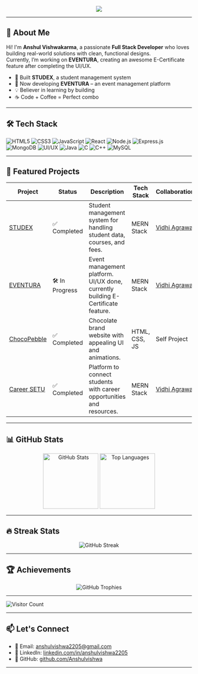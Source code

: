 <!-- Profile Typing Animation -->
<p align="center">
  <img src="https://readme-typing-svg.herokuapp.com?size=30&color=36BCF7&center=true&vCenter=true&width=800&lines=Hey+There!+I'm+Anshul+Vishwakarma;Full+Stack+Developer;MERN+Stack+Enthusiast;Tech+Explorer;Always+Learning+New+Things" />
</p>

---

<!-- Introduction -->
## 👋 About Me
Hi! I'm **Anshul Vishwakarma**, a passionate **Full Stack Developer** who loves building real-world solutions with clean, functional designs.  
Currently, I’m working on **EVENTURA**, creating an awesome E-Certificate feature after completing the UI/UX.  

- 🚀 Built **STUDEX**, a student management system  
- 🎯 Now developing **EVENTURA** – an event management platform  
- 💡 Believer in learning by building  
- ☕ Code + Coffee = Perfect combo  

---

<!-- Badges -->
## 🛠 Tech Stack
![HTML5](https://img.shields.io/badge/HTML5-E34F26?style=for-the-badge&logo=html5&logoColor=white)
![CSS3](https://img.shields.io/badge/CSS3-1572B6?style=for-the-badge&logo=css3&logoColor=white)
![JavaScript](https://img.shields.io/badge/JavaScript-F7DF1E?style=for-the-badge&logo=javascript&logoColor=black)
![React](https://img.shields.io/badge/React-20232A?style=for-the-badge&logo=react&logoColor=61DAFB)
![Node.js](https://img.shields.io/badge/Node.js-43853D?style=for-the-badge&logo=node.js&logoColor=white)
![Express.js](https://img.shields.io/badge/Express.js-404D59?style=for-the-badge)
![MongoDB](https://img.shields.io/badge/MongoDB-4EA94B?style=for-the-badge&logo=mongodb&logoColor=white)
![UI/UX](https://img.shields.io/badge/UI%2FUX-FF4088?style=for-the-badge&logo=figma&logoColor=white)
![Java](https://img.shields.io/badge/Java-007396?style=for-the-badge&logo=java&logoColor=white)
![C](https://img.shields.io/badge/C-00599C?style=for-the-badge&logo=c&logoColor=white)
![C++](https://img.shields.io/badge/C++-00599C?style=for-the-badge&logo=c%2B%2B&logoColor=white)
![MySQL](https://img.shields.io/badge/MySQL-4479A1?style=for-the-badge&logo=mysql&logoColor=white)

---

<!-- Projects -->
## 🚀 Featured Projects
| Project | Status | Description | Tech Stack | Collaboration |
|---------|--------|-------------|------------|---------------|
| [STUDEX](https://github.com/Anshulvishwa/STUDEX) | ✅ Completed | Student management system for handling student data, courses, and fees. | MERN Stack | [Vidhi Agrawal](https://github.com/VidhiAgrawa) |
| [EVENTURA](https://github.com/Anshulvishwa/EVENTURA) | 🛠 In Progress | Event management platform. UI/UX done, currently building E-Certificate feature. | MERN Stack | [Vidhi Agrawal](https://github.com/VidhiAgrawa) |
| [ChocoPebble](https://github.com/Anshulvishwa/ChocoPebble) | ✅ Completed | Chocolate brand website with appealing UI and animations. | HTML, CSS, JS | Self Project |
| [Career SETU](https://github.com/Anshulvishwa/Career-SETU) | ✅ Completed | Platform to connect students with career opportunities and resources. | MERN Stack | [Vidhi Agrawal](https://github.com/VidhiAgrawa) |

---

<!-- Stats -->
## 📊 GitHub Stats
<p align="center">
  <img src="https://github-readme-stats.vercel.app/api?username=Anshulvishwa&show_icons=true&theme=tokyonight" alt="GitHub Stats" height="150"/>
  <img src="https://github-readme-stats.vercel.app/api/top-langs/?username=Anshulvishwa&layout=compact&theme=tokyonight" alt="Top Languages" height="150"/>
</p>

---

<!-- Streak -->
## 🔥 Streak Stats
<p align="center">
  <img src="https://streak-stats.demolab.com?user=Anshulvishwa&theme=tokyonight" alt="GitHub Streak"/>
</p>

---

<!-- Trophies -->
## 🏆 Achievements
<p align="center">
  <img src="https://github-profile-trophy.vercel.app/?username=Anshulvishwa&theme=tokyonight&no-frame=true&row=1&column=6" alt="GitHub Trophies"/>
</p>

---

<!-- Visitors -->
![Visitor Count](https://komarev.com/ghpvc/?username=Anshulvishwa&color=blue)

---

<!-- Contact -->
## 📫 Let's Connect
- 📧 Email: [anshulvishwa2205@gmail.com](mailto:anshulvishwa2205@gmail.com)  
- 💼 LinkedIn: [linkedin.com/in/anshulvishwa2205](https://www.linkedin.com/in/anshulvishwa2205)  
- 🐙 GitHub: [github.com/Anshulvishwa](https://github.com/Anshulvishwa)

---

